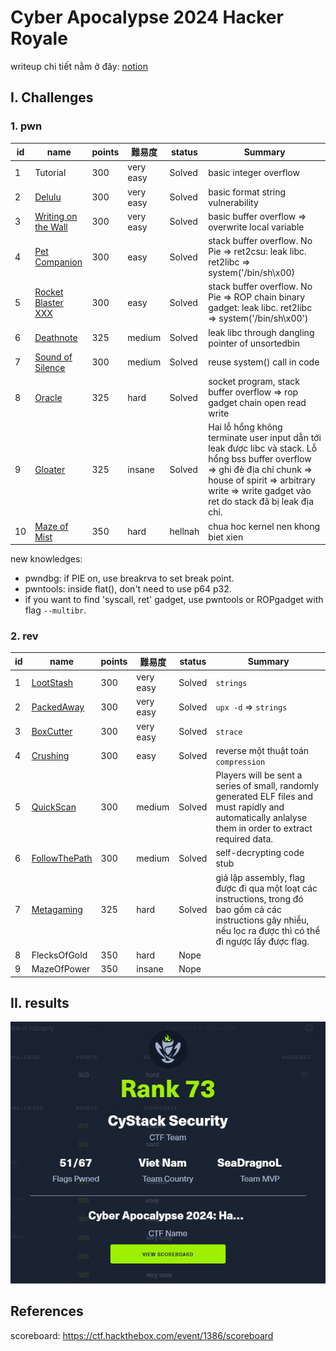 # Cyber Apocalypse 2024 Hacker Royale

writeup chi tiết nằm ở đây: [notion](https://seadragnol.notion.site/Cyber-Apocalypse-2024-Hacker-Royale-bbc9e7a6b1424c28ab08ddaffbb7fc42?pvs=4)

## I. Challenges

### 1. pwn

| id  | name                                              | points | 難易度    | status  | Summary                                                                                                                                                                                                                                                                                      |
| --- | ------------------------------------------------- | ------ | --------- | ------- | -------------------------------------------------------------------------------------------------------------------------------------------------------------------------------------------------------------------------------------------------------------------------------------------- |
| 1   | Tutorial                                          | 300    | very easy | Solved  | basic integer overflow                                                                                                                                                                                                                                                                       |
| 2   | [Delulu](./pwn/delulu/)                           | 300    | very easy | Solved  | basic format string vulnerability                                                                                                                                                                                                                                                            |
| 3   | [Writing on the Wall](./pwn/writing_on_the_wall/) | 300    | very easy | Solved  | basic buffer overflow => overwrite local variable                                                                                                                                                                                                                                            |
| 4   | [Pet Companion](./pwn/pet_companion/)             | 300    | easy      | Solved  | stack buffer overflow. No Pie => ret2csu: leak libc. ret2libc => system('/bin/sh\x00)                                                                                                                                                                                                        |
| 5   | [Rocket Blaster XXX](./pwn/rocket_blaster_xxx/)   | 300    | easy      | Solved  | stack buffer overflow. No Pie => ROP chain binary gadget: leak libc. ret2libc => system('/bin/sh\x00')                                                                                                                                                                                       |
| 6   | [Deathnote](./pwn/deathnote/)                     | 325    | medium    | Solved  | leak libc through dangling pointer of unsortedbin                                                                                                                                                                                                                                            |
| 7   | [Sound of Silence](./pwn/sound_of_silence/)       | 300    | medium    | Solved  | reuse system() call in code                                                                                                                                                                                                                                                                  |
| 8   | [Oracle](./pwn/oracle/)                           | 325    | hard      | Solved  | socket program, stack buffer overflow ⇒ rop gadget chain open read write                                                                                                                                                                                                                     |
| 9   | [Gloater](./pwn/gloater/)                         | 325    | insane    | Solved  | Hai lỗ hổng không terminate user input dẫn tới leak được libc và stack. Lỗ hổng bss buffer overflow ⇒ ghi đè địa chỉ chunk ⇒ house of spirit ⇒ arbitrary write ⇒ write gadget vào ret do stack đã bị leak địa chỉ. |
| 10  | [Maze of Mist](./pwn/maze_of_mist/)               | 350    | hard      | hellnah | chua hoc kernel nen khong biet xien                                                                                                                                                                                                                                                          |

new knowledges:

- pwndbg: if PIE on, use breakrva to set break point.
- pwntools: inside flat(), don't need to use p64 p32.
- if you want to find 'syscall, ret' gadget, use pwntools or ROPgadget with flag `--multibr`.

### 2. rev

| id  | name                                  | points | 難易度    | status | Summary                                                                                                                                                          |
| --- | ------------------------------------- | ------ | --------- | ------ | ---------------------------------------------------------------------------------------------------------------------------------------------------------------- |
| 1   | [LootStash](./rev/lootstash/)         | 300    | very easy | Solved | `strings`                                                                                                                                                        |
| 2   | [PackedAway](./rev/packed_away/)      | 300    | very easy | Solved | `upx -d` => `strings`                                                                                                                                            |
| 3   | [BoxCutter](./rev/boxcutter/)         | 300    | very easy | Solved | `strace`                                                                                                                                                         |
| 4   | [Crushing](./rev/crushing/)           | 300    | easy      | Solved | reverse một thuật toán `compression`                                                                                                                             |
| 5   | [QuickScan](./rev/quickscan/)         | 300    | medium    | Solved | Players will be sent a series of small, randomly generated ELF files and must rapidly and automatically anlalyse them in order to extract required data.         |
| 6   | [FollowThePath](./rev/followthepath/) | 300    | medium    | Solved | self-decrypting code stub                                                                                                                                        |
| 7   | [Metagaming](./rev/metagaming/)       | 325    | hard      | Solved | giả lập assembly, flag được đi qua một loạt các instructions, trong đó bao gồm cả các instructions gây nhiễu, nếu lọc ra được thì có thể đi ngược lấy được flag. |
| 8   | FlecksOfGold                          | 350    | hard      | Nope   |                                                                                                                                                                  |
| 9   | MazeOfPower                           | 350    | insane    | Nope   |                                                                                                                                                                  |

## II. results

![img](./img/teammvp.jpg)

## References

scoreboard: <https://ctf.hackthebox.com/event/1386/scoreboard>
